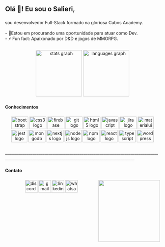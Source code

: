 <h2 align="left">Olá 👋! Eu sou o Salieri,</h2>

###

<p align="left">sou desenvolvedor Full-Stack formado na gloriosa Cubos Academy.<br><br>- 🌱Estou em procurando uma oportunidade para atuar como Dev.<br>- ⚡ Fun fact: Apaixonado por D&D e jogos de MMORPG.</p>

###


<div align="center">
  <img src="https://github-readme-stats.vercel.app/api?username=saliericodes&hide_title=false&hide_rank=false&show_icons=true&count_private=true&disable_animations=true&theme=github_dark&locale=en&hide_border=false&order=1" height="150" alt="stats graph"  />
  <img src="https://github-readme-stats.vercel.app/api/top-langs?username=saliericodes&locale=en&hide_title=false&layout=compact&card_width=320&langs_count=5&theme=github_dark&hide_border=false&order=2" height="150" alt="languages graph"  />
</div>


###

<h4 align="left">Conhecimentos</h4>

###

<div align="center">
  <img src="https://cdn.jsdelivr.net/gh/devicons/devicon/icons/bootstrap/bootstrap-original.svg" height="40" width="55" alt="bootstrap logo"  />
  <img src="https://cdn.jsdelivr.net/gh/devicons/devicon/icons/css3/css3-original.svg" height="40" width="55" alt="css3 logo"  />
  <img src="https://cdn.jsdelivr.net/gh/devicons/devicon/icons/firebase/firebase-plain.svg" height="40" width="55" alt="firebase logo"  />
  <img src="https://cdn.jsdelivr.net/gh/devicons/devicon/icons/git/git-original.svg" height="40" width="55" alt="git logo"  />
  <img src="https://cdn.jsdelivr.net/gh/devicons/devicon/icons/html5/html5-original.svg" height="40" width="55" alt="html5 logo"  />
  <img src="https://cdn.jsdelivr.net/gh/devicons/devicon/icons/javascript/javascript-original.svg" height="40" width="55" alt="javascript logo"  />
  <img src="https://cdn.jsdelivr.net/gh/devicons/devicon/icons/jira/jira-original.svg" height="40" width="55" alt="jira logo"  />
    <img src="https://cdn.jsdelivr.net/gh/devicons/devicon/icons/materialui/materialui-original.svg" height="40" width="52" alt="materialui logo"  />
  <img src="https://cdn.jsdelivr.net/gh/devicons/devicon/icons/jest/jest-plain.svg" height="40" width="52" alt="jest logo"  />
  <img src="https://cdn.jsdelivr.net/gh/devicons/devicon/icons/mongodb/mongodb-original.svg" height="40" width="55" alt="mongodb logo"  />
  <img src="https://cdn.jsdelivr.net/gh/devicons/devicon/icons/nextjs/nextjs-original.svg" height="40" width="55" alt="nextjs logo"  />
  <img src="https://cdn.jsdelivr.net/gh/devicons/devicon/icons/nodejs/nodejs-original.svg" height="40" width="55" alt="nodejs logo"  />
  <img src="https://cdn.jsdelivr.net/gh/devicons/devicon/icons/npm/npm-original-wordmark.svg" height="40" width="55" alt="npm logo"  />
  <img src="https://cdn.jsdelivr.net/gh/devicons/devicon/icons/react/react-original.svg" height="40" width="55" alt="react logo"  />
  <img src="https://cdn.jsdelivr.net/gh/devicons/devicon/icons/typescript/typescript-original.svg" height="40" width="55" alt="typescript logo"  />
  <img src="https://cdn.jsdelivr.net/gh/devicons/devicon/icons/wordpress/wordpress-plain.svg" height="40" width="55" alt="wordpress logo"  />
</div>

###

<p align="left">________________________________________________________________________________________________________________________________________________</p>

###

<h4 align="left">Contato</h4>

###

<img align="right" height="200" src="https://cdn.discordapp.com/attachments/1061991623967383575/1090759048372158636/7gcjne.gif"  />

###

<div align="center">
  <a href="https://discordapp.com/users/951198138272710726" target="_blank">
    <img src="https://img.shields.io/static/v1?message=Discord&logo=discord&label=&color=7289DA&logoColor=white&labelColor=&style=for-the-badge" height="40" alt="discord logo"  />
  </a>
  <a href="mailto:raphaelteles52@gmail.com" target="_blank">
    <img src="https://img.shields.io/static/v1?message=Gmail&logo=gmail&label=&color=D14836&logoColor=white&labelColor=&style=for-the-badge" height="40" alt="gmail logo"  />
  </a>
  <a href="https://www.linkedin.com/in/raphael-salieri/" target="_blank">
    <img src="https://img.shields.io/static/v1?message=LinkedIn&logo=linkedin&label=&color=0077B5&logoColor=white&labelColor=&style=for-the-badge" height="40" alt="linkedin logo"  />
  </a>
  <a href="https://wa.me/5579999786282" target="_blank">
    <img src="https://img.shields.io/static/v1?message=Whatsapp&logo=whatsapp&label=&color=25D366&logoColor=white&labelColor=&style=for-the-badge" height="40" alt="whatsapp logo"  />
  </a>
</div>

###

